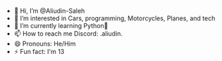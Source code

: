 - 👋 Hi, I’m @Aliudin-Saleh
- 👀 I’m interested in Cars, programming, Motorcycles, Planes, and tech
- 🌱 I’m currently learning Python🐍
- 📫 How to reach me Discord: .aliudin.
- 😄 Pronouns: He/Him
- ⚡ Fun fact: I'm 13

<!---
Aliudin-Saleh/Aliudin-Saleh is a ✨ special ✨ repository because its `README.md` (this file) appears on your GitHub profile.
You can click the Preview link to take a look at your changes.
--->

